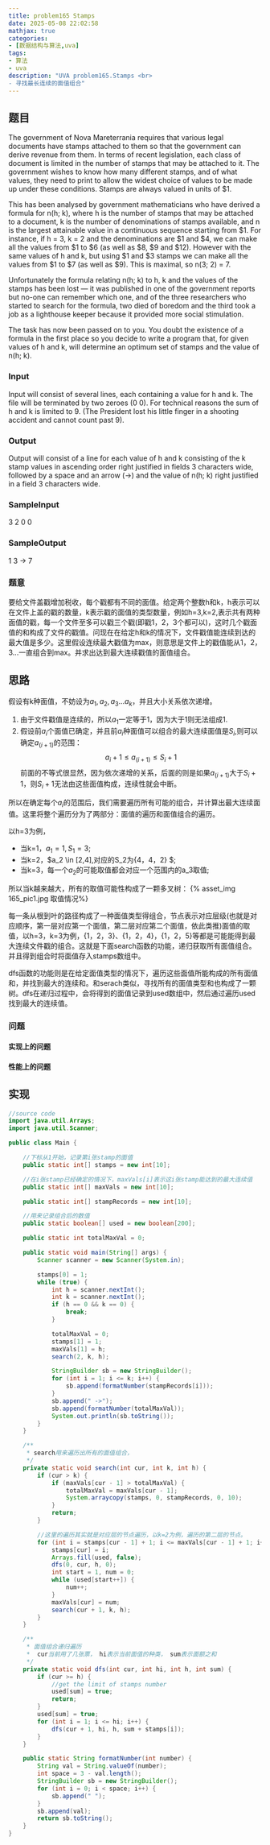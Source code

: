 ```yaml
---
title: problem165 Stamps
date: 2025-05-08 22:02:58
mathjax: true
categories:
- [数据结构与算法,uva]
tags:
- 算法
- uva
description: "UVA problem165.Stamps <br>
- 寻找最长连续的面值组合"
---
```


## 题目

The government of Nova Mareterrania requires that various legal documents have stamps attached to them so that the government can derive revenue from them. In terms of recent legislation, each class of document is limited in the number of stamps that may be attached to it. The government wishes to know how many different stamps, and of what values, they need to print to allow the widest choice of values to be made up under these conditions. Stamps are always valued in units of $1.

This has been analysed by government mathematicians who have derived a formula for n(h; k), where h is the number of stamps that may be attached to a document, k is the number of denominations of stamps available, and n is the largest attainable value in a continuous sequence starting from $1. For instance, if h = 3, k = 2 and the denominations are $1 and $4, we can make all the values from $1 to $6 (as well as $8, $9 and $12). However with the same values of h and k, but using $1 and $3 stamps we can make all the values from $1 to $7 (as well as $9). This is maximal, so n(3; 2) = 7.

Unfortunately the formula relating n(h; k) to h, k and the values of the stamps has been lost — it was published in one of the government reports but no-one can remember which one, and of the three researchers who started to search for the formula, two died of boredom and the third took a job as a lighthouse keeper because it provided more social stimulation.

The task has now been passed on to you. You doubt the existence of a formula in the first place so you decide to write a program that, for given values of h and k, will determine an optimum set of stamps and the value of n(h; k).

### Input

Input will consist of several lines, each containing a value for h and k. The file will be terminated by two zeroes (0 0). For technical reasons the sum of h and k is limited to 9. (The President lost his little finger in a shooting accident and cannot count past 9).

### Output

Output will consist of a line for each value of h and k consisting of the k stamp values in ascending order right justified in fields 3 characters wide, followed by a space and an arrow (->) and the value of n(h; k) right justified in a field 3 characters wide.

### SampleInput

3 2
0 0

### SampleOutput

1 3 -> 7

### 题意

要给文件盖戳增加税收，每个戳都有不同的面值。给定两个整数h和k，h表示可以在文件上盖的戳的数量，k表示戳的面值的类型数量，例如h=3,k=2,表示共有两种面值的戳，每一个文件至多可以戳三个戳(即戳1，2，3个都可以)，这时几个戳面值的和构成了文件的戳值。问现在在给定h和k的情况下，文件戳值能连续到达的最大值是多少。这里假设连续最大戳值为max，则意思是文件上的戳值能从1，2，3...一直组合到max。并求出达到最大连续戳值的面值组合。

## 思路

假设有k种面值，不妨设为$a_1,a_2,a_3...a_k$，并且大小关系依次递增。

1. 由于文件戳值是连续的，所以$a_1$一定等于1，因为大于1则无法组成1.
2. 假设前$a_i$个面值已确定，并且前$a_i$种面值可以组合的最大连续面值是$S_i$,则可以确定$a_(i+1)$的范围：
    $$ a_i+1 \leq a_(i+1) \leq S_i+1$$
前面的不等式很显然，因为依次递增的关系，后面的则是如果$a_(i+1)$大于$S_i+1$，则$S_i+1$无法由这些面值构成，连续性就会中断。

所以在确定每个$a_i$的范围后，我们需要遍历所有可能的组合，并计算出最大连续面值。这里将整个遍历分为了两部分：面值的遍历和面值组合的遍历。

以h=3为例，

* 当k=1，$a_1=1,S_1=3$;
* 当k=2，$a_2 \in [2,4],对应的S_2为{4，4，2} $;
* 当k=3，每一个$a_2$的可能取值都会对应一个范围内的a_3取值;

所以当k越来越大，所有的取值可能性构成了一颗多叉树：
{% asset_img 165_pic1.jpg 取值情况%}

每一条从根到叶的路径构成了一种面值类型得组合，节点表示对应层级(也就是对应顺序，第一层对应第一个面值，第二层对应第二个面值，依此类推)面值的取值，以h=3，k=3为例，{1，2，3}、{1，2，4}，{1，2，5}等都是可能能得到最大连续文件戳的组合。这就是下面search函数的功能，递归获取所有面值组合。并且得到组合时将面值存入stamps数组中。

dfs函数的功能则是在给定面值类型的情况下，遍历这些面值所能构成的所有面值和，并找到最大的连续和。和serach类似，寻找所有的面值类型和也构成了一颗树。dfs在递归过程中，会将得到的面值记录到used数组中，然后通过遍历used找到最大的连续值。

### 问题

#### 实现上的问题

#### 性能上的问题

## 实现

```JAVA .{line-numbers}
//source code
import java.util.Arrays;
import java.util.Scanner;

public class Main {

    //下标从1开始，记录第i张stamp的面值
    public static int[] stamps = new int[10];

    //在i张stamp已经确定的情况下，maxVals[i]表示这i张stamp能达到的最大连续值
    public static int[] maxVals = new int[10];

    public static int[] stampRecords = new int[10];

    //用来记录组合后的数值
    public static boolean[] used = new boolean[200];

    public static int totalMaxVal = 0;

    public static void main(String[] args) {
        Scanner scanner = new Scanner(System.in);

        stamps[0] = 1;
        while (true) {
            int h = scanner.nextInt();
            int k = scanner.nextInt();
            if (h == 0 && k == 0) {
                break;
            }

            totalMaxVal = 0;
            stamps[1] = 1;
            maxVals[1] = h;
            search(2, k, h);

            StringBuilder sb = new StringBuilder();
            for (int i = 1; i <= k; i++) {
                sb.append(formatNumber(stampRecords[i]));
            }
            sb.append(" ->");
            sb.append(formatNumber(totalMaxVal));
            System.out.println(sb.toString());
        }
    }

    /**
     * search用来遍历出所有的面值组合，
     */
    private static void search(int cur, int k, int h) {
        if (cur > k) {
            if (maxVals[cur - 1] > totalMaxVal) {
                totalMaxVal = maxVals[cur - 1];
                System.arraycopy(stamps, 0, stampRecords, 0, 10);
            }
            return;
        }

        //这里的遍历其实就是对应层的节点遍历，以k=2为例，遍历的第二层的节点。
        for (int i = stamps[cur - 1] + 1; i <= maxVals[cur - 1] + 1; i++) {
            stamps[cur] = i;
            Arrays.fill(used, false);
            dfs(0, cur, h, 0);
            int start = 1, num = 0;
            while (used[start++]) {
                num++;
            }
            maxVals[cur] = num;
            search(cur + 1, k, h);
        }
    }

    /**
     * 面值组合递归遍历
     *  cur当前用了几张票， hi表示当前面值的种类， sum表示面额之和
     */
    private static void dfs(int cur, int hi, int h, int sum) {
        if (cur >= h) {
            //get the limit of stamps number
            used[sum] = true;
            return;
        }
        used[sum] = true;
        for (int i = 1; i <= hi; i++) {
            dfs(cur + 1, hi, h, sum + stamps[i]);
        }
    }

    public static String formatNumber(int number) {
        String val = String.valueOf(number);
        int space = 3 - val.length();
        StringBuilder sb = new StringBuilder();
        for (int i = 0; i < space; i++) {
            sb.append(" ");
        }
        sb.append(val);
        return sb.toString();
    }
}
```
